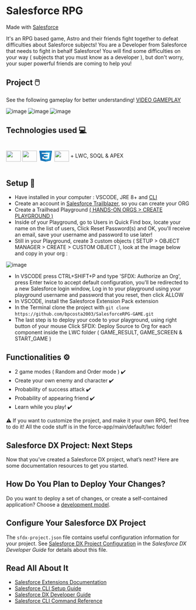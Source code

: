 # Salesforce RPG 

Made with [Salesforce](https://www.salesforce.com/br/)

It's an RPG based game, Astro and their friends fight together to defeat difficulties about Salesforce subjects!
You are a Developer from Salesforce that needs to fight in behalf Salesforce! You will find some difficulties on your way ( subjects that you must know as a developer ), but don't worry, your super powerful friends are coming to help you!

## Project 🖱️

See the following gameplay for better understanding! [VIDEO GAMEPLAY](https://share.vidyard.com/watch/TUkUKNVAPDt8SDAzDGWjRc?)

![image](https://user-images.githubusercontent.com/69023428/190438860-5767e50a-2c8b-4074-b3ac-2bb747babd9b.png)
![image](https://user-images.githubusercontent.com/69023428/190438960-550453dc-0963-4648-b03f-95aea4d85cf6.png)
![image](https://user-images.githubusercontent.com/69023428/190439206-f70b92e8-4ad9-4699-9be0-34018161b346.png)

## Technologies used 💻
<div style="display: inline_block"><br>
 <img align="center" height="30" width="40" src="https://cdn.jsdelivr.net/gh/devicons/devicon/icons/salesforce/salesforce-original.svg" />
 <img align="center" height="30" width="40" src="https://cdn.jsdelivr.net/gh/devicons/devicon/icons/javascript/javascript-original.svg" />
 <img align="center" height="30" width="40" src="https://raw.githubusercontent.com/devicons/devicon/master/icons/css3/css3-original.svg">
 <img align="center" height="30" width="40" src="https://cdn.jsdelivr.net/gh/devicons/devicon/icons/html5/html5-original.svg" />
 + LWC, SOQL & APEX
</div>

</br>

## Setup 🔧
- Have installed in your computer : VSCODE, JRE 8+ and [CLI](https://developer.salesforce.com/tools/sfdxcli?_ga=2.168212452.479681734.1662983880-957123945.1650901940) 
- Create an account in [Salesforce Trailblazer](https://trailblazer.me/trailblazerlogin?&locale=en_US#), so you can create your ORG 
- Create a Trailhead Playground [( HANDS-ON ORGS > CREATE PLAYGROUND )](https://trailblazer.me/trailblazerlogin?&locale=en_US#)
- Inside of your Playground, go to Users in Quick Find box, locate your name on the list of users, Click Reset Password(s) and OK, you'll receive an email, save your username and password to use later!
- Still in your Playground, create 3 custom objects ( SETUP > OBJECT MANAGER > CREATE > CUSTOM OBJECT ), look at the image below and copy in your org : 

 ![image](https://user-images.githubusercontent.com/69023428/190435113-69e7b76d-0b1d-4b13-822d-d4423d07f25f.png)

- In VSCODE press CTRL+SHIFT+P and type 'SFDX: Authorize an Org', press Enter twice to accept default configuration, you'll be redirected to a new Salesforce login window, Log in to your playground using your playground username and password that you reset, then click ALLOW
- In VSCODE, install the Salesforce Extension Pack extension
- In the Terminal clone the project with ```git clone https://github.com/bpcosta2003/SalesforceRPG-GAME.git```
- The last step is to deploy your code to your playground, using right button of your mouse Click SFDX: Deploy Source to Org for each component inside the LWC folder ( GAME_RESULT, GAME_SCREEN & START_GAME )


## Functionalities ⚙️
- 2 game modes ( Random and Order mode ) ✔️
- Create your own enemy and character ✔️
- Probability of success attack ✔️
- Probability of appearing friend ✔️
- Learn while you play! ✔️

⚠️ If you want to customize the project, and make it your own RPG, feel free to do it! All the code stuff is in the force-app/main/default/lwc folder!

## Salesforce DX Project: Next Steps

Now that you’ve created a Salesforce DX project, what’s next? Here are some documentation resources to get you started.

## How Do You Plan to Deploy Your Changes?

Do you want to deploy a set of changes, or create a self-contained application? Choose a [development model](https://developer.salesforce.com/tools/vscode/en/user-guide/development-models).

## Configure Your Salesforce DX Project

The `sfdx-project.json` file contains useful configuration information for your project. See [Salesforce DX Project Configuration](https://developer.salesforce.com/docs/atlas.en-us.sfdx_dev.meta/sfdx_dev/sfdx_dev_ws_config.htm) in the _Salesforce DX Developer Guide_ for details about this file.

## Read All About It

- [Salesforce Extensions Documentation](https://developer.salesforce.com/tools/vscode/)
- [Salesforce CLI Setup Guide](https://developer.salesforce.com/docs/atlas.en-us.sfdx_setup.meta/sfdx_setup/sfdx_setup_intro.htm)
- [Salesforce DX Developer Guide](https://developer.salesforce.com/docs/atlas.en-us.sfdx_dev.meta/sfdx_dev/sfdx_dev_intro.htm)
- [Salesforce CLI Command Reference](https://developer.salesforce.com/docs/atlas.en-us.sfdx_cli_reference.meta/sfdx_cli_reference/cli_reference.htm)
